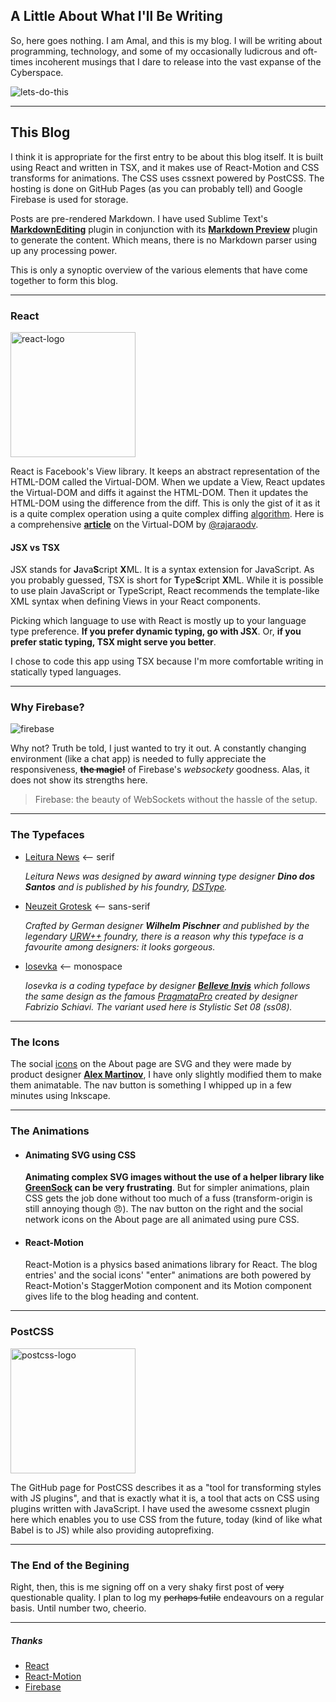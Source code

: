 ## A Little About What I'll Be Writing

So, here goes nothing. I am Amal, and this is my blog. I will be writing about programming, technology, and some of my occasionally ludicrous and oft-times incoherent musings that I dare to release into the vast expanse of the Cyberspace.

<img alt="lets-do-this" title="Let's do this!!!" src="/home/r3b311i0n/IdeaProjects/Amal-Karunarathna-Portfolio/public/articles/1/img/anchorman-the-legend-of-ron-burgundy-meme.jpg#centre">

---

## This Blog

I think it is appropriate for the first entry to be about this blog itself. It is built using React and written in TSX, and it makes use of React-Motion and CSS transforms for animations. The CSS uses cssnext powered by PostCSS. The hosting is done on GitHub Pages (as you can probably tell) and Google Firebase is used for storage. 

Posts are pre-rendered Markdown. I have used Sublime Text's [**MarkdownEditing**][markdown-editing] plugin in conjunction with its [**Markdown Preview**][markdown-preview] plugin to generate the content. Which means, there is no Markdown parser using up any processing power. 

This is only a synoptic overview of the various elements that have come together to form this blog.

---

### React

<img alt="react-logo" title="React" src="/home/r3b311i0n/IdeaProjects/Amal-Karunarathna-Portfolio/public/articles/1/img/react-logo.svg#right" width="200" height="200">

React is Facebook's View library. It keeps an abstract representation of the HTML-DOM called the Virtual-DOM. When we update a View, React updates the Virtual-DOM and diffs it against the HTML-DOM. Then it updates the HTML-DOM using the difference from the diff. This is only the gist of it as it is a quite complex operation using a quite complex diffing [algorithm][react-diff].
Here is a comprehensive [**article**][virtual-dom] on the Virtual-DOM by [@rajaraodv][rajaraodv].

#### JSX vs TSX

JSX stands for **J**ava**S**cript **X**ML. It is a syntax extension for JavaScript. As you probably guessed, TSX is short for **T**ype**S**cript **X**ML. While it is possible to use plain JavaScript or TypeScript, React recommends the template-like XML syntax when defining Views in your React components.

Picking which language to use with React is mostly up to your language type preference. **If you prefer dynamic typing, go with JSX**. Or, **if you prefer static typing, TSX might serve you better**.

I chose to code this app using TSX because I'm more comfortable writing in statically typed languages.

---

### Why Firebase?

<img alt="firebase" title="Firebase" src="/home/r3b311i0n/IdeaProjects/Amal-Karunarathna-Portfolio/public/articles/1/img/firebase.png#right">

Why not? Truth be told, I just wanted to try it out. A constantly changing environment (like a chat app) is needed to fully appreciate the responsiveness, **~~the magic!~~** of Firebase's _websockety_ goodness. Alas, it does not show its strengths here.

> Firebase: the beauty of WebSockets without the hassle of the setup.
 
---

### The Typefaces

 * [Leitura News][leitura] ⟵ serif
  
    _Leitura News was designed by award winning type designer **Dino dos Santos** and is published by his foundry, [DSType][dstype]._

 * [Neuzeit Grotesk][neuzeit-grotesk] ⟵ sans-serif

    _Crafted by German designer **Wilhelm Pischner** and published by the legendary [URW++][urw] foundry, there is a reason why this typeface is a favourite among designers: it looks gorgeous._

 * [Iosevka][iosevka-github] ⟵ monospace

    _Iosevka is a coding typeface by designer [**Belleve Invis**][be5invis-github] which follows the same design as the famous [PragmataPro][pragmatapro] created by designer Fabrizio Schiavi. The variant used here is Stylistic Set 08 (ss08)._

---

### The Icons

The social [icons][social-icons] on the About page are SVG and they were made by product designer [**Alex Martinov**][AlexMartinov], I have only slightly modified them to make them animatable. The nav button is something I whipped up in a few minutes using Inkscape.

---

### The Animations

* #### Animating SVG using CSS

    **Animating complex SVG images without the use of a helper library like [GreenSock][greensock] can be very frustrating**. But for simpler animations, plain CSS gets the job done without too much of a fuss (transform-origin is still annoying though 😠). The nav button on the right and the social network icons on the About page are all animated using pure CSS.

* #### React-Motion

    React-Motion is a physics based animations library for React. The blog entries' and the social icons' "enter" animations are both powered by React-Motion's StaggerMotion component and its Motion component gives life to the blog heading and content.

---

### PostCSS

<img alt="postcss-logo" title="PostCSS" src="/home/r3b311i0n/IdeaProjects/Amal-Karunarathna-Portfolio/public/articles/1/img/postcss-logo.svg#right" width="200" height="200">

The GitHub page for PostCSS describes it as a "tool for transforming styles with JS plugins", and that is exactly what it is, a tool that acts on CSS using plugins written with JavaScript. I have used the awesome cssnext plugin here which enables you to use CSS from the future, today (kind of like what Babel is to JS) while also providing autoprefixing.

---

### The End of the Begining

Right, then, this is me signing off on a very shaky first post of ~~very~~ questionable quality. I plan to log my ~~perhaps futile~~ endeavours on a regular basis. Until number two, cheerio.

---

##### Thanks

* [React](https://facebook.github.io/react/ "React")
* [React-Motion](https://github.com/chenglou/react-motion "React-Motion")
* [Firebase](https://firebase.google.com "Firebase")

[markdown-editing]: https://github.com/SublimeText-Markdown/MarkdownEditing "MarkdownEditing"
[markdown-preview]: https://github.com/revolunet/sublimetext-markdown-preview "Markdown Preview"
[be5invis-github]: https://github.com/be5invis/Iosevka "Belleve Invis - GitHub"
[iosevka-github]: https://github.com/be5invis/Iosevka "Iosevka - GitHub"
[dstype]: http://www.dstype.com/ "DSType"
[leitura]: https://www.myfonts.com/fonts/dstype/leitura-news/ "Leitura News"
[urw]: https://www.urwpp.de/en/ "URW++"
[neuzeit-grotesk]: https://www.myfonts.com/fonts/urw/neuzeit-grotesk/ "Neuzeit Grotesk"
[pragmatapro]: https://www.fsd.it/shop/fonts/pragmatapro/ "PragmataPro"
[social-icons]: https://dribbble.com/shots/3149349-Free-Social-Icons-Update "Social Icons"
[AlexMartinov]: https://dribbble.com/Rengised "Alex Martinov"
[greensock]: https://greensock.com "GreenSock"
[react-diff]: https://facebook.github.io/react/docs/reconciliation.html "React Reconciliation"
[virtual-dom]: https://medium.com/@rajaraodv/the-inner-workings-of-virtual-dom-666ee7ad47cf "Virtual-DOM Article"
[rajaraodv]: https://twitter.com/rajaraodv "Raja Rao"